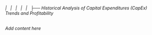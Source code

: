 ###### |   |   |   |   |   ├── Historical Analysis of Capital Expenditures (CapEx) Trends and Profitability

*Add content here*